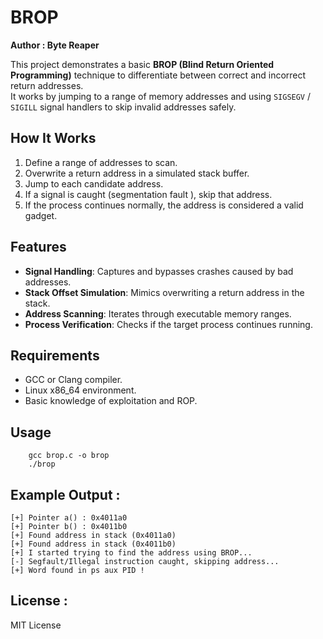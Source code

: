# BROP 

**Author : Byte Reaper**

This project demonstrates a basic **BROP (Blind Return Oriented Programming)** technique to differentiate between correct and incorrect return addresses.  
It works by jumping to a range of memory addresses and using `SIGSEGV` / `SIGILL` signal handlers to skip invalid addresses safely.

## How It Works
1. Define a range of addresses to scan.
2. Overwrite a return address in a simulated stack buffer.
3. Jump to each candidate address.
4. If a signal is caught (segmentation fault ), skip that address.
5. If the process continues normally, the address is considered a valid gadget.

## Features
- **Signal Handling**: Captures and bypasses crashes caused by bad addresses.
- **Stack Offset Simulation**: Mimics overwriting a return address in the stack.
- **Address Scanning**: Iterates through executable memory ranges.
- **Process Verification**: Checks if the target process continues running.

## Requirements
- GCC or Clang compiler.
- Linux x86_64 environment.
- Basic knowledge of exploitation and ROP.

## Usage
```
    gcc brop.c -o brop
    ./brop
```
## Example Output : 
```
[+] Pointer a() : 0x4011a0
[+] Pointer b() : 0x4011b0
[+] Found address in stack (0x4011a0)
[+] Found address in stack (0x4011b0)
[+] I started trying to find the address using BROP...
[-] Segfault/Illegal instruction caught, skipping address...
[+] Word found in ps aux PID !
```
## License :


MIT License
